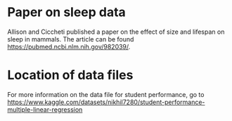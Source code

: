 # Paper on sleep data
Allison and Ciccheti published a paper on the effect of size and lifespan on sleep in mammals. The article can be found https://pubmed.ncbi.nlm.nih.gov/982039/. 

# Location of data files
For more information on the data file for student performance, go to https://www.kaggle.com/datasets/nikhil7280/student-performance-multiple-linear-regression
